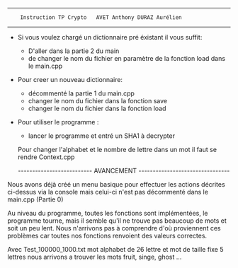 -------------------------------------------------------------------
		Instruction TP Crypto 	AVET Anthony DURAZ Aurélien
-------------------------------------------------------------------

- Si vous voulez chargé un dictionnaire pré éxistant il vous suffit:
	- D'aller dans la partie 2 du main
	- de changer le nom du fichier en paramètre de la fonction load dans le main.cpp
	
- Pour creer un nouveau dictionnaire:
	- décommenté la partie 1 du main.cpp
	- changer le nom du fichier dans la fonction save
	- changer le nom du fichier dans la fonction load
	
- Pour utiliser le programme :
	- lancer le programme et  entré un SHA1 à decrypter
	

	Pour changer l'alphabet et le nombre de lettre dans un mot il faut se rendre Context.cpp
	
	-------------------------- AVANCEMENT --------------------------------
	
Nous avons déjà créé un menu basique pour effectuer les actions décrites ci-dessus via la console mais celui-ci n'est pas décommenté dans le main.cpp (Partie 0)

Au niveau du programme, toutes les fonctions sont implémentées, le programme tourne, mais il semble qu'il ne trouve pas beaucoup de mots et soit un peu lent. 
Nous n'arrivons pas à comprendre d'où proviennent ces problèmes car toutes nos fonctions renvoient des valeurs correctes.

Avec Test_100000_1000.txt mot alphabet de 26 lettre et mot de taille fixe 5 lettres nous arrivons a trouver les mots fruit, singe, ghost ... 

 
